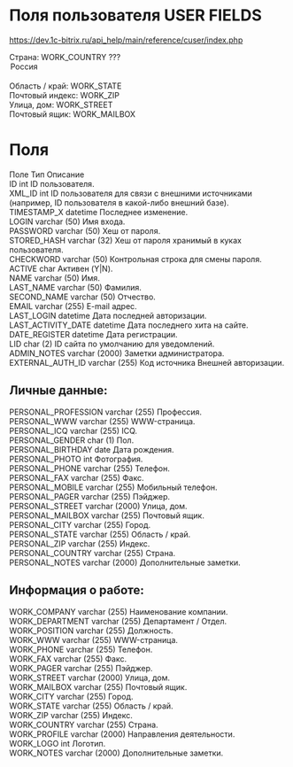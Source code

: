 # Поля пользователя USER FIELDS

https://dev.1c-bitrix.ru/api_help/main/reference/cuser/index.php

Страна: WORK_COUNTRY ??? <option selected="" value="1">Россия</option>  
Область / край: WORK_STATE  
Почтовый индекс: WORK_ZIP  
Улица, дом: WORK_STREET  
Почтовый ящик: WORK_MAILBOX


# Поля
Поле 	Тип 	Описание  
ID 	int 	ID пользователя.  
XML_ID 	int 	ID пользователя для связи с внешними источниками (например, ID пользователя в какой-либо внешний базе).  
TIMESTAMP_X 	datetime 	Последнее изменение.  
LOGIN 	varchar (50) 	Имя входа.  
PASSWORD 	varchar (50) 	Хеш от пароля.  
STORED_HASH 	varchar (32) 	Хеш от пароля хранимый в куках пользователя.  
CHECKWORD 	varchar (50) 	Контрольная строка для смены пароля.  
ACTIVE 	char 	Активен (Y|N).  
NAME 	varchar (50) 	Имя.  
LAST_NAME 	varchar (50) 	Фамилия.  
SECOND_NAME 	varchar (50) 	Отчество.  
EMAIL 	varchar (255) 	E-mail адрес.  
LAST_LOGIN 	datetime 	Дата последней авторизации.  
LAST_ACTIVITY_DATE 	datetime 	Дата последнего хита на сайте.  
DATE_REGISTER 	datetime 	Дата регистрации.  
LID 	char (2) 	ID сайта по умолчанию для уведомлений.  
ADMIN_NOTES 	varchar (2000) 	Заметки администратора.  
EXTERNAL_AUTH_ID 	varchar (255) 	Код источника Внешней авторизации.  
## Личные данные:
PERSONAL_PROFESSION 	varchar (255) 	Профессия.  
PERSONAL_WWW 	varchar (255) 	WWW-страница.  
PERSONAL_ICQ 	varchar (255) 	ICQ.  
PERSONAL_GENDER 	char (1) 	Пол.  
PERSONAL_BIRTHDAY 	date 	Дата рождения.  
PERSONAL_PHOTO 	int 	Фотография.  
PERSONAL_PHONE 	varchar (255) 	Телефон.  
PERSONAL_FAX 	varchar (255) 	Факс.  
PERSONAL_MOBILE 	varchar (255) 	Мобильный телефон.  
PERSONAL_PAGER 	varchar (255) 	Пэйджер.  
PERSONAL_STREET 	varchar (2000) 	Улица, дом.  
PERSONAL_MAILBOX 	varchar (255) 	Почтовый ящик.  
PERSONAL_CITY 	varchar (255) 	Город.  
PERSONAL_STATE 	varchar (255) 	Область / край.  
PERSONAL_ZIP 	varchar (255) 	Индекс.  
PERSONAL_COUNTRY 	varchar (255) 	Страна.  
PERSONAL_NOTES 	varchar (2000) 	Дополнительные заметки.  
## Информация о работе:
WORK_COMPANY 	varchar (255) 	Наименование компании.  
WORK_DEPARTMENT 	varchar (255) 	Департамент / Отдел.  
WORK_POSITION 	varchar (255) 	Должность.  
WORK_WWW 	varchar (255) 	WWW-страница.  
WORK_PHONE 	varchar (255) 	Телефон.  
WORK_FAX 	varchar (255) 	Факс.  
WORK_PAGER 	varchar (255) 	Пэйджер.  
WORK_STREET 	varchar (2000) 	Улица, дом.  
WORK_MAILBOX 	varchar (255) 	Почтовый ящик.  
WORK_CITY 	varchar (255) 	Город.  
WORK_STATE 	varchar (255) 	Область / край.  
WORK_ZIP 	varchar (255) 	Индекс.  
WORK_COUNTRY 	varchar (255) 	Страна.  
WORK_PROFILE 	varchar (2000) 	Направления деятельности.  
WORK_LOGO 	int 	Логотип.  
WORK_NOTES 	varchar (2000) 	Дополнительные заметки.  
